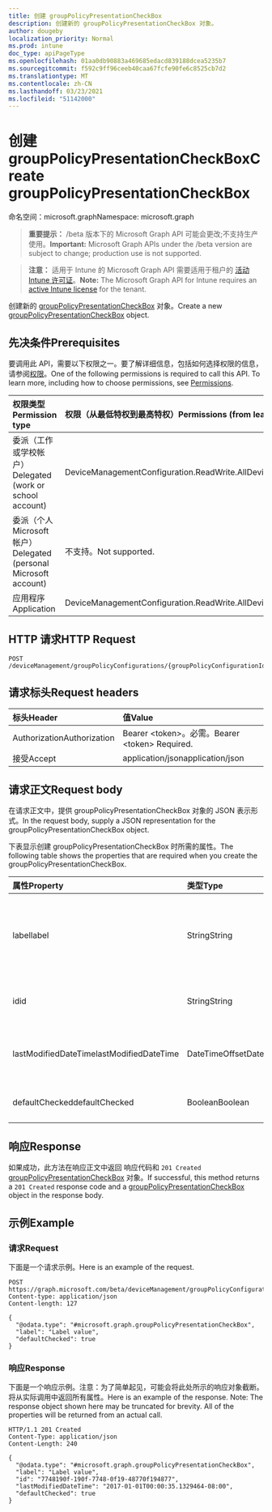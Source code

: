 ```yaml
---
title: 创建 groupPolicyPresentationCheckBox
description: 创建新的 groupPolicyPresentationCheckBox 对象。
author: dougeby
localization_priority: Normal
ms.prod: intune
doc_type: apiPageType
ms.openlocfilehash: 01aa0db90883a469685edacd839188dcea5235b7
ms.sourcegitcommit: f592c9ff96ceeb40caa67fcfe90fe6c8525cb7d2
ms.translationtype: MT
ms.contentlocale: zh-CN
ms.lasthandoff: 03/23/2021
ms.locfileid: "51142000"
---
```

# <a name="create-grouppolicypresentationcheckbox"></a><span data-ttu-id="65ce2-103">创建 groupPolicyPresentationCheckBox</span><span class="sxs-lookup"><span data-stu-id="65ce2-103">Create groupPolicyPresentationCheckBox</span></span>

<span data-ttu-id="65ce2-104">命名空间：microsoft.graph</span><span class="sxs-lookup"><span data-stu-id="65ce2-104">Namespace: microsoft.graph</span></span>

> <span data-ttu-id="65ce2-105">**重要提示：** /beta 版本下的 Microsoft Graph API 可能会更改;不支持生产使用。</span><span class="sxs-lookup"><span data-stu-id="65ce2-105">**Important:** Microsoft Graph APIs under the /beta version are subject to change; production use is not supported.</span></span>

> <span data-ttu-id="65ce2-106">**注意：** 适用于 Intune 的 Microsoft Graph API 需要适用于租户的 [活动 Intune 许可证](https://go.microsoft.com/fwlink/?linkid=839381)。</span><span class="sxs-lookup"><span data-stu-id="65ce2-106">**Note:** The Microsoft Graph API for Intune requires an [active Intune license](https://go.microsoft.com/fwlink/?linkid=839381) for the tenant.</span></span>

<span data-ttu-id="65ce2-107">创建新的 [groupPolicyPresentationCheckBox](../resources/intune-grouppolicy-grouppolicypresentationcheckbox.md) 对象。</span><span class="sxs-lookup"><span data-stu-id="65ce2-107">Create a new [groupPolicyPresentationCheckBox](../resources/intune-grouppolicy-grouppolicypresentationcheckbox.md) object.</span></span>

## <a name="prerequisites"></a><span data-ttu-id="65ce2-108">先决条件</span><span class="sxs-lookup"><span data-stu-id="65ce2-108">Prerequisites</span></span>
<span data-ttu-id="65ce2-p101">要调用此 API，需要以下权限之一。要了解详细信息，包括如何选择权限的信息，请参阅[权限](/graph/permissions-reference)。</span><span class="sxs-lookup"><span data-stu-id="65ce2-p101">One of the following permissions is required to call this API. To learn more, including how to choose permissions, see [Permissions](/graph/permissions-reference).</span></span>

|<span data-ttu-id="65ce2-111">权限类型</span><span class="sxs-lookup"><span data-stu-id="65ce2-111">Permission type</span></span>|<span data-ttu-id="65ce2-112">权限（从最低特权到最高特权）</span><span class="sxs-lookup"><span data-stu-id="65ce2-112">Permissions (from least to most privileged)</span></span>|
|:---|:---|
|<span data-ttu-id="65ce2-113">委派（工作或学校帐户）</span><span class="sxs-lookup"><span data-stu-id="65ce2-113">Delegated (work or school account)</span></span>|<span data-ttu-id="65ce2-114">DeviceManagementConfiguration.ReadWrite.All</span><span class="sxs-lookup"><span data-stu-id="65ce2-114">DeviceManagementConfiguration.ReadWrite.All</span></span>|
|<span data-ttu-id="65ce2-115">委派（个人 Microsoft 帐户）</span><span class="sxs-lookup"><span data-stu-id="65ce2-115">Delegated (personal Microsoft account)</span></span>|<span data-ttu-id="65ce2-116">不支持。</span><span class="sxs-lookup"><span data-stu-id="65ce2-116">Not supported.</span></span>|
|<span data-ttu-id="65ce2-117">应用程序</span><span class="sxs-lookup"><span data-stu-id="65ce2-117">Application</span></span>|<span data-ttu-id="65ce2-118">DeviceManagementConfiguration.ReadWrite.All</span><span class="sxs-lookup"><span data-stu-id="65ce2-118">DeviceManagementConfiguration.ReadWrite.All</span></span>|

## <a name="http-request"></a><span data-ttu-id="65ce2-119">HTTP 请求</span><span class="sxs-lookup"><span data-stu-id="65ce2-119">HTTP Request</span></span>
<!-- {
  "blockType": "ignored"
}
-->
``` http
POST /deviceManagement/groupPolicyConfigurations/{groupPolicyConfigurationId}/definitionValues/{groupPolicyDefinitionValueId}/presentationValues/{groupPolicyPresentationValueId}/presentation/definition/presentations
```

## <a name="request-headers"></a><span data-ttu-id="65ce2-120">请求标头</span><span class="sxs-lookup"><span data-stu-id="65ce2-120">Request headers</span></span>
|<span data-ttu-id="65ce2-121">标头</span><span class="sxs-lookup"><span data-stu-id="65ce2-121">Header</span></span>|<span data-ttu-id="65ce2-122">值</span><span class="sxs-lookup"><span data-stu-id="65ce2-122">Value</span></span>|
|:---|:---|
|<span data-ttu-id="65ce2-123">Authorization</span><span class="sxs-lookup"><span data-stu-id="65ce2-123">Authorization</span></span>|<span data-ttu-id="65ce2-124">Bearer &lt;token&gt;。必需。</span><span class="sxs-lookup"><span data-stu-id="65ce2-124">Bearer &lt;token&gt; Required.</span></span>|
|<span data-ttu-id="65ce2-125">接受</span><span class="sxs-lookup"><span data-stu-id="65ce2-125">Accept</span></span>|<span data-ttu-id="65ce2-126">application/json</span><span class="sxs-lookup"><span data-stu-id="65ce2-126">application/json</span></span>|

## <a name="request-body"></a><span data-ttu-id="65ce2-127">请求正文</span><span class="sxs-lookup"><span data-stu-id="65ce2-127">Request body</span></span>
<span data-ttu-id="65ce2-128">在请求正文中，提供 groupPolicyPresentationCheckBox 对象的 JSON 表示形式。</span><span class="sxs-lookup"><span data-stu-id="65ce2-128">In the request body, supply a JSON representation for the groupPolicyPresentationCheckBox object.</span></span>

<span data-ttu-id="65ce2-129">下表显示创建 groupPolicyPresentationCheckBox 时所需的属性。</span><span class="sxs-lookup"><span data-stu-id="65ce2-129">The following table shows the properties that are required when you create the groupPolicyPresentationCheckBox.</span></span>

|<span data-ttu-id="65ce2-130">属性</span><span class="sxs-lookup"><span data-stu-id="65ce2-130">Property</span></span>|<span data-ttu-id="65ce2-131">类型</span><span class="sxs-lookup"><span data-stu-id="65ce2-131">Type</span></span>|<span data-ttu-id="65ce2-132">说明</span><span class="sxs-lookup"><span data-stu-id="65ce2-132">Description</span></span>|
|:---|:---|:---|
|<span data-ttu-id="65ce2-133">label</span><span class="sxs-lookup"><span data-stu-id="65ce2-133">label</span></span>|<span data-ttu-id="65ce2-134">String</span><span class="sxs-lookup"><span data-stu-id="65ce2-134">String</span></span>|<span data-ttu-id="65ce2-135">任何演示文稿实体的本地化文本标签。</span><span class="sxs-lookup"><span data-stu-id="65ce2-135">Localized text label for any presentation entity.</span></span> <span data-ttu-id="65ce2-136">默认值为空白。</span><span class="sxs-lookup"><span data-stu-id="65ce2-136">The default value is empty.</span></span> <span data-ttu-id="65ce2-137">继承自 [groupPolicyPresentation](../resources/intune-grouppolicy-grouppolicypresentation.md)</span><span class="sxs-lookup"><span data-stu-id="65ce2-137">Inherited from [groupPolicyPresentation](../resources/intune-grouppolicy-grouppolicypresentation.md)</span></span>|
|<span data-ttu-id="65ce2-138">id</span><span class="sxs-lookup"><span data-stu-id="65ce2-138">id</span></span>|<span data-ttu-id="65ce2-139">String</span><span class="sxs-lookup"><span data-stu-id="65ce2-139">String</span></span>|<span data-ttu-id="65ce2-140">实体的键。</span><span class="sxs-lookup"><span data-stu-id="65ce2-140">Key of the entity.</span></span> <span data-ttu-id="65ce2-141">继承自 [groupPolicyPresentation](../resources/intune-grouppolicy-grouppolicypresentation.md)</span><span class="sxs-lookup"><span data-stu-id="65ce2-141">Inherited from [groupPolicyPresentation](../resources/intune-grouppolicy-grouppolicypresentation.md)</span></span>|
|<span data-ttu-id="65ce2-142">lastModifiedDateTime</span><span class="sxs-lookup"><span data-stu-id="65ce2-142">lastModifiedDateTime</span></span>|<span data-ttu-id="65ce2-143">DateTimeOffset</span><span class="sxs-lookup"><span data-stu-id="65ce2-143">DateTimeOffset</span></span>|<span data-ttu-id="65ce2-144">上次修改实体的日期和时间。</span><span class="sxs-lookup"><span data-stu-id="65ce2-144">The date and time the entity was last modified.</span></span> <span data-ttu-id="65ce2-145">继承自 [groupPolicyPresentation](../resources/intune-grouppolicy-grouppolicypresentation.md)</span><span class="sxs-lookup"><span data-stu-id="65ce2-145">Inherited from [groupPolicyPresentation](../resources/intune-grouppolicy-grouppolicypresentation.md)</span></span>|
|<span data-ttu-id="65ce2-146">defaultChecked</span><span class="sxs-lookup"><span data-stu-id="65ce2-146">defaultChecked</span></span>|<span data-ttu-id="65ce2-147">Boolean</span><span class="sxs-lookup"><span data-stu-id="65ce2-147">Boolean</span></span>|<span data-ttu-id="65ce2-148">复选框的默认值。</span><span class="sxs-lookup"><span data-stu-id="65ce2-148">Default value for the check box.</span></span> <span data-ttu-id="65ce2-149">默认值为 false。</span><span class="sxs-lookup"><span data-stu-id="65ce2-149">The default value is false.</span></span>|



## <a name="response"></a><span data-ttu-id="65ce2-150">响应</span><span class="sxs-lookup"><span data-stu-id="65ce2-150">Response</span></span>
<span data-ttu-id="65ce2-151">如果成功，此方法在响应正文中返回 响应代码和 `201 Created` [groupPolicyPresentationCheckBox](../resources/intune-grouppolicy-grouppolicypresentationcheckbox.md) 对象。</span><span class="sxs-lookup"><span data-stu-id="65ce2-151">If successful, this method returns a `201 Created` response code and a [groupPolicyPresentationCheckBox](../resources/intune-grouppolicy-grouppolicypresentationcheckbox.md) object in the response body.</span></span>

## <a name="example"></a><span data-ttu-id="65ce2-152">示例</span><span class="sxs-lookup"><span data-stu-id="65ce2-152">Example</span></span>

### <a name="request"></a><span data-ttu-id="65ce2-153">请求</span><span class="sxs-lookup"><span data-stu-id="65ce2-153">Request</span></span>
<span data-ttu-id="65ce2-154">下面是一个请求示例。</span><span class="sxs-lookup"><span data-stu-id="65ce2-154">Here is an example of the request.</span></span>
``` http
POST https://graph.microsoft.com/beta/deviceManagement/groupPolicyConfigurations/{groupPolicyConfigurationId}/definitionValues/{groupPolicyDefinitionValueId}/presentationValues/{groupPolicyPresentationValueId}/presentation/definition/presentations
Content-type: application/json
Content-length: 127

{
  "@odata.type": "#microsoft.graph.groupPolicyPresentationCheckBox",
  "label": "Label value",
  "defaultChecked": true
}
```

### <a name="response"></a><span data-ttu-id="65ce2-155">响应</span><span class="sxs-lookup"><span data-stu-id="65ce2-155">Response</span></span>
<span data-ttu-id="65ce2-p106">下面是一个响应示例。注意：为了简单起见，可能会将此处所示的响应对象截断。将从实际调用中返回所有属性。</span><span class="sxs-lookup"><span data-stu-id="65ce2-p106">Here is an example of the response. Note: The response object shown here may be truncated for brevity. All of the properties will be returned from an actual call.</span></span>
``` http
HTTP/1.1 201 Created
Content-Type: application/json
Content-Length: 240

{
  "@odata.type": "#microsoft.graph.groupPolicyPresentationCheckBox",
  "label": "Label value",
  "id": "7748190f-190f-7748-0f19-48770f194877",
  "lastModifiedDateTime": "2017-01-01T00:00:35.1329464-08:00",
  "defaultChecked": true
}
```




